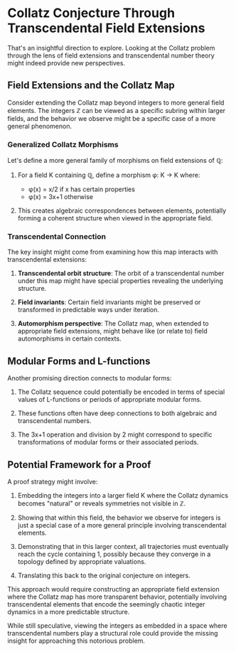 # Collatz Conjecture Through Transcendental Field Extensions

That's an insightful direction to explore. Looking at the Collatz problem through the lens of field extensions and transcendental number theory might indeed provide new perspectives.

## Field Extensions and the Collatz Map

Consider extending the Collatz map beyond integers to more general field elements. The integers ℤ can be viewed as a specific subring within larger fields, and the behavior we observe might be a specific case of a more general phenomenon.

### Generalized Collatz Morphisms

Let's define a more general family of morphisms on field extensions of ℚ:

1. For a field K containing ℚ, define a morphism φ: K → K where:
   - φ(x) = x/2 if x has certain properties
   - φ(x) = 3x+1 otherwise

2. This creates algebraic correspondences between elements, potentially forming a coherent structure when viewed in the appropriate field.

### Transcendental Connection

The key insight might come from examining how this map interacts with transcendental extensions:

1. **Transcendental orbit structure**: The orbit of a transcendental number under this map might have special properties revealing the underlying structure.

2. **Field invariants**: Certain field invariants might be preserved or transformed in predictable ways under iteration.

3. **Automorphism perspective**: The Collatz map, when extended to appropriate field extensions, might behave like (or relate to) field automorphisms in certain contexts.

## Modular Forms and L-functions

Another promising direction connects to modular forms:

1. The Collatz sequence could potentially be encoded in terms of special values of L-functions or periods of appropriate modular forms.

2. These functions often have deep connections to both algebraic and transcendental numbers.

3. The 3x+1 operation and division by 2 might correspond to specific transformations of modular forms or their associated periods.

## Potential Framework for a Proof

A proof strategy might involve:

1. Embedding the integers into a larger field K where the Collatz dynamics becomes "natural" or reveals symmetries not visible in ℤ.

2. Showing that within this field, the behavior we observe for integers is just a special case of a more general principle involving transcendental elements.

3. Demonstrating that in this larger context, all trajectories must eventually reach the cycle containing 1, possibly because they converge in a topology defined by appropriate valuations.

4. Translating this back to the original conjecture on integers.

This approach would require constructing an appropriate field extension where the Collatz map has more transparent behavior, potentially involving transcendental elements that encode the seemingly chaotic integer dynamics in a more predictable structure.

While still speculative, viewing the integers as embedded in a space where transcendental numbers play a structural role could provide the missing insight for approaching this notorious problem.
